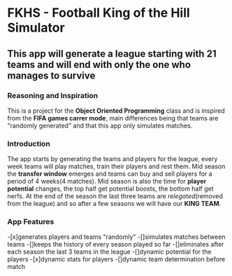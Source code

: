 # FKHS - Football King of the Hill Simulator
## This app will generate a league starting with 21 teams and will end with only the one who manages to survive

### Reasoning and Inspiration
This is a project for the **Object Oriented Programming** class and is inspired from the **FIFA games carrer mode**, main differences being that teams are "randomly generated" and that this app only simulates matches.

### Introduction
The app starts by generating the teams and players for the league, every week teams will play matches, train their players and rest them.
Mid season the **transfer window** emerges and teams can buy and sell players for a period of 4 weeks(4 matches). Mid season is also the time for **player potential** changes, the top half get potential boosts, the bottom half get nerfs. At the end of the season the last three teams are *relegated*(removed from the league) and so after a few seasons we will have our **KING TEAM**.
### App Features
-[x]generates players and teams "randomly"
-[]simulates matches between teams
-[]keeps the history of every season played so far
-[]eliminates after each season the last 3 teams in the league
-[]dynamic potential for the players
-[x]dynamic stats for players
-[]dynamic team determination before match

